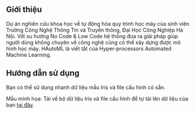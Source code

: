 ## Giới thiệu

Dự án nghiên cứu khoa học về tự động hóa quy trình học máy của sinh viên Trường Công Nghệ Thông Tin và Truyền thông, Đại Học Công Nghiệp Hà Nội.
Với xu hướng No Code & Low Code hệ thống đưa ra giải pháp giúp người dùng không chuyên về công nghệ cũng có thể xây dựng được mô hình học máy.
HAutoML là viết tắt của Hyper-processors Automated Machine Learning.

## Hướng dẫn sử dụng

Bạn có thể sử dụng nhanh dữ liệu mẫu Iris và file cấu hình có sẵn.

Mẫu minh họa: Tải về bộ dữ liệu Iris và file cấu hình để tự tải lên dữ liệu của bạn [tại đây](https://drive.google.com/drive/folders/1Zm46WbEZBz-eCyAe_RMQbXkCOBxN9M6-?usp=sharing).